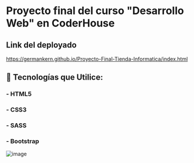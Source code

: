# Proyecto final del curso "Desarrollo Web" en CoderHouse

## Link del deployado 
https://germankern.github.io/Proyecto-Final-Tienda-Informatica/index.html

## 🧠 Tecnologías que Utilice:
###  - HTML5
###  - CSS3
###  - SASS
###  - Bootstrap


![image](https://github.com/germankern/Proyecto-Final-Tienda-Informatica/assets/104010145/92e7bf5d-2276-4a14-8f2b-cec3130e02e9)
